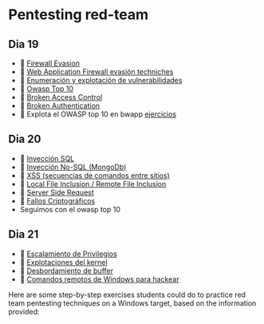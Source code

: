 # Pentesting red-team



## Dia 19


- 📗 [Firewall Evasion](./firewall-evasion.md)
- 📗 [Web Application Firewall evasión techniches](./firewall-evasion-techniques.md)
- 📗 [Enumeración y explotación de vulnerabilidades](./vulnerabilities-enumeration-exploitation.md)
- 📗 [Owasp Top 10](./xss-cross-site-scripting.es.md)
- 📗 [Broken Access Control](./broken-access-control.md)
- 📗 [Broken Authentication](./broken-authentication.md)
- 🧪 Explota el OWASP top 10 en bwapp [ejercicios](https://github.com/breatheco-de/owasp-top10-exercises)


## Dia 20

- 📗 [Inyección SQL](./sql-injection.md)
- 📗 [Inyección No-SQL (MongoDb)](./no-sql-injection-mongodb.md)
- 📗 [XSS (secuencias de comandos entre sitios)](./xss-cross-site-scripting.md)
- 📗 [Local File Inclusion / Remote File Inclusion](./local-file-inclusion-remote-file-inclusion.md)
- 📗 [Server Side Request](./server-side-request-forgery.md)
- 📗 [Fallos Criptográficos](./cryptographic-failures.md)
- Seguimos con el owasp top 10
  
## Dia 21

- 📗 [Escalamiento de Privilegios](./privilege-escalation.md)
- 📗 [Explotaciones del kernel](./kernel-exploit.md)
- 📗 [Desbordamiento de buffer](./buffer-overflow.md)
- 📗 [Comandos remotos de Windows para hackear](./windows-remote-hacking-commands.md)



Here are some step-by-step exercises students could do to practice red team pentesting techniques on a Windows target, based on the information provided:


   



